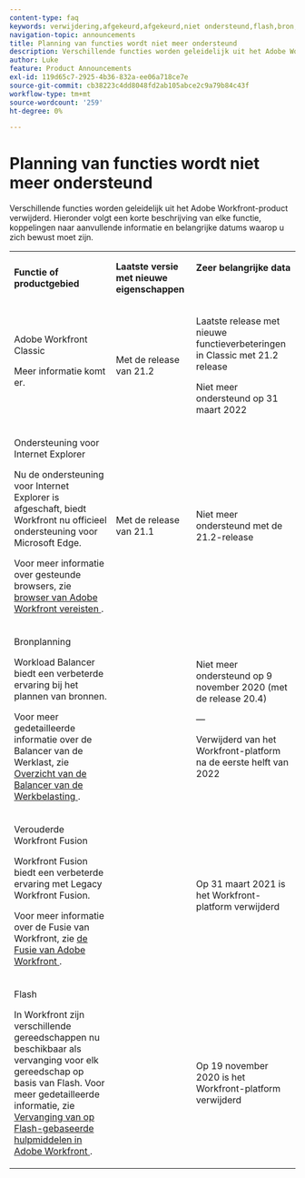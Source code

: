```yaml
---
content-type: faq
keywords: verwijdering,afgekeurd,afgekeurd,niet ondersteund,flash,bron,plannen
navigation-topic: announcements
title: Planning van functies wordt niet meer ondersteund
description: Verschillende functies worden geleidelijk uit het Adobe Workfront-product verwijderd. Hieronder volgt een korte beschrijving van elke functie, koppelingen naar aanvullende informatie en belangrijke datums waarop u zich bewust moet zijn.
author: Luke
feature: Product Announcements
exl-id: 119d65c7-2925-4b36-832a-ee06a718ce7e
source-git-commit: cb38223c4dd8048fd2ab105abce2c9a79b84c43f
workflow-type: tm+mt
source-wordcount: '259'
ht-degree: 0%

---
```


# Planning van functies wordt niet meer ondersteund

Verschillende functies worden geleidelijk uit het Adobe Workfront-product verwijderd. Hieronder volgt een korte beschrijving van elke functie, koppelingen naar aanvullende informatie en belangrijke datums waarop u zich bewust moet zijn.

<table style="table-layout:auto"> 
 <col> 
 <col data-mc-conditions=""> 
 <col> 
 <tbody> 
  <tr> 
   <td><b>Functie of productgebied</b></td> 
   <td><strong> Laatste versie met nieuwe eigenschappen </strong> </td> 
   <td> <p rowspan="2"><strong> Zeer belangrijke data </strong> </p> <p rowspan="2"> </p> </td> 
  </tr> 
  <tr data-mc-conditions=""> 
   <td>Adobe Workfront Classic <p style="font-weight: normal;">Meer informatie komt er.</p> </td> 
   <td>Met de release van 21.2</td> 
   <td> <p>Laatste release met nieuwe functieverbeteringen in Classic met 21.2 release</p> <p>Niet meer ondersteund op 31 maart 2022</p> </td> 
  </tr> 
  <tr data-mc-conditions=""> 
   <td> <p>Ondersteuning voor Internet Explorer</p> <p>Nu de ondersteuning voor Internet Explorer is afgeschaft, biedt Workfront nu officieel ondersteuning voor Microsoft Edge. </p> <p>Voor meer informatie over gesteunde browsers, zie <a href="../../workfront-basics/workfront-browser-requirements.md" class="MCXref xref"> browser van Adobe Workfront vereisten </a>.</p> </td> 
   <td>Met de release van 21.1</td> 
   <td>Niet meer ondersteund met de 21.2-release</td> 
  </tr> 
  <tr> 
   <td> <p>Bronplanning</p> <p>Workload Balancer biedt een verbeterde ervaring bij het plannen van bronnen.</p> <p>Voor meer gedetailleerde informatie over de Balancer van de Werklast, zie <a href="../../resource-mgmt/workload-balancer/overview-workload-balancer.md"> Overzicht van de Balancer van de Werkbelasting </a>.</p> </td> 
   <td> </td> 
   <td> <p>Niet meer ondersteund op 9 november 2020 (met de release 20.4)</p> <p>—</p> <p>Verwijderd van het Workfront-platform na de eerste helft van 2022</p> </td> 
  </tr> 
  <tr> 
   <td> <p>Verouderde Workfront Fusion</p> <p>Workfront Fusion biedt een verbeterde ervaring met Legacy Workfront Fusion.</p> <p>Voor meer informatie over de Fusie van Workfront, zie <a href="https://experienceleague.adobe.com/nl/docs/workfront-fusion/using/home"> de Fusie van Adobe Workfront </a>.</p> </td> 
   <td> </td> 
   <td>Op 31 maart 2021 is het Workfront-platform verwijderd</td> 
  </tr> 
  <tr> 
   <td> <p>Flash</p> <p>In Workfront zijn verschillende gereedschappen nu beschikbaar als vervanging voor elk gereedschap op basis van Flash. Voor meer gedetailleerde informatie, zie <a href="../../product-announcements/announcements/announcement-archive/replace-flash-tools.md" class="MCXref xref"> Vervanging van op Flash-gebaseerde hulpmiddelen in Adobe Workfront </a>.</p> </td> 
   <td> </td> 
   <td> <p> </p> <p>Op 19 november 2020 is het Workfront-platform verwijderd</p> </td> 
  </tr> <!--
   <tr data-mc-conditions="QuicksilverOrClassic.Draft mode"> 
    <td> <p>Enhanced Authentication 1.0</p> <p>The method of migrating to the new Enhanced Authentication 2.0 depends on whether you are using Legacy Authentication or Enhanced Authentication 1.0. For more information, see <a href="../../administration-and-setup/manage-workfront/security/get-started-enhanced-authentication.md" class="MCXref xref">Enhanced Authentication overview</a>.</p> </td> 
    <td>&nbsp;</td> 
    <td>2021</td> 
   </tr>
  --> <!--
   <tr data-mc-conditions="QuicksilverOrClassic.Draft mode"> 
    <td> <p>Allowlist updates </p> <!--
      <p data-mc-conditions="QuicksilverOrClassic.Draft mode">Split</p>
     --> <!--
      <p data-mc-conditions="QuicksilverOrClassic.Draft mode">Email Service updated (MailGun)</p>
     --> </td>

</tr>

</tbody> 
</table>
